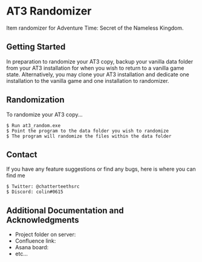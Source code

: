 # AT3 Randomizer

Item randomizer for Adventure Time: Secret of the Nameless Kingdom.

## Getting Started

In preparation to randomize your AT3 copy, backup your vanilla data folder from your AT3 installation for when you wish to return to a vanilla game state. Alternatively, you may clone your AT3 installation and dedicate one installation to the vanilla game and one installation to randomizer.

## Randomization

To randomize your AT3 copy...

```
$ Run at3_random.exe
$ Point the program to the data folder you wish to randomize
$ The program will randomize the files within the data folder
```

## Contact

If you have any feature suggestions or find any bugs, here is where you can find me

```
$ Twitter: @chatterteethsrc
$ Discord: colin#0615
```


## Additional Documentation and Acknowledgments

* Project folder on server:
* Confluence link:
* Asana board:
* etc...
